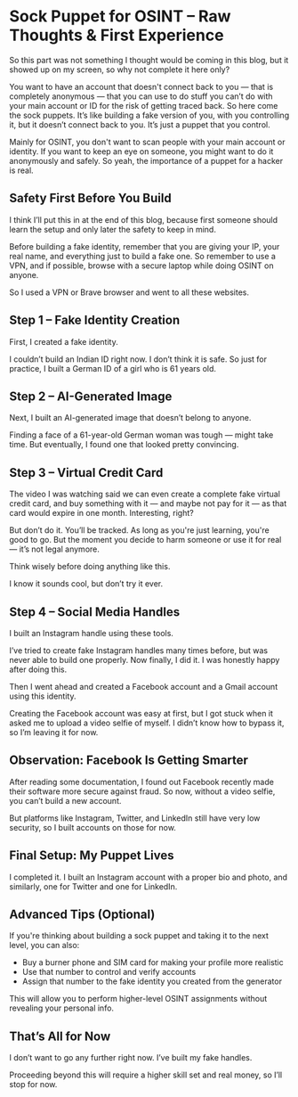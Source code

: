 # Sock Puppet for OSINT – Raw Thoughts & First Experience

So this part was not something I thought would be coming in this blog, but it showed up on my screen, so why not complete it here only?

You want to have an account that doesn't connect back to you — that is completely anonymous — that you can use to do stuff you can’t do with your main account or ID for the risk of getting traced back. So here come the sock puppets. It’s like building a fake version of you, with you controlling it, but it doesn’t connect back to you. It’s just a puppet that you control.

Mainly for OSINT, you don't want to scan people with your main account or identity. If you want to keep an eye on someone, you might want to do it anonymously and safely. So yeah, the importance of a puppet for a hacker is real.

## Safety First Before You Build

I think I’ll put this in at the end of this blog, because first someone should learn the setup and only later the safety to keep in mind.

Before building a fake identity, remember that you are giving your IP, your real name, and everything just to build a fake one. So remember to use a VPN, and if possible, browse with a secure laptop while doing OSINT on anyone.

So I used a VPN or Brave browser and went to all these websites.

## Step 1 – Fake Identity Creation

First, I created a fake identity.

I couldn’t build an Indian ID right now. I don’t think it is safe. So just for practice, I built a German ID of a girl who is 61 years old.

## Step 2 – AI-Generated Image

Next, I built an AI-generated image that doesn’t belong to anyone.

Finding a face of a 61-year-old German woman was tough — might take time. But eventually, I found one that looked pretty convincing.

## Step 3 – Virtual Credit Card

The video I was watching said we can even create a complete fake virtual credit card, and buy something with it — and maybe not pay for it — as that card would expire in one month. Interesting, right?

But don’t do it. You’ll be tracked. As long as you're just learning, you're good to go. But the moment you decide to harm someone or use it for real — it’s not legal anymore.

Think wisely before doing anything like this.

I know it sounds cool, but don’t try it ever.

## Step 4 – Social Media Handles

I built an Instagram handle using these tools.

I’ve tried to create fake Instagram handles many times before, but was never able to build one properly. Now finally, I did it. I was honestly happy after doing this.

Then I went ahead and created a Facebook account and a Gmail account using this identity.

Creating the Facebook account was easy at first, but I got stuck when it asked me to upload a video selfie of myself. I didn’t know how to bypass it, so I’m leaving it for now.

## Observation: Facebook Is Getting Smarter

After reading some documentation, I found out Facebook recently made their software more secure against fraud. So now, without a video selfie, you can’t build a new account.

But platforms like Instagram, Twitter, and LinkedIn still have very low security, so I built accounts on those for now.

## Final Setup: My Puppet Lives

I completed it. I built an Instagram account with a proper bio and photo, and similarly, one for Twitter and one for LinkedIn.

## Advanced Tips (Optional)

If you're thinking about building a sock puppet and taking it to the next level, you can also:

- Buy a burner phone and SIM card for making your profile more realistic
- Use that number to control and verify accounts
- Assign that number to the fake identity you created from the generator

This will allow you to perform higher-level OSINT assignments without revealing your personal info.

## That’s All for Now

I don’t want to go any further right now. I’ve built my fake handles.

Proceeding beyond this will require a higher skill set and real money, so I’ll stop for now.

